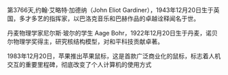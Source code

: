 第3766天,约翰·艾略特·加德纳（John Eliot Gardiner），1943年12月20日生于英国，多才多艺的指挥家，以巴洛克音乐和巴赫作品的卓越诠释闻名于世。

丹麦物理学家尼尔斯·玻尔的学生 Aage Bohr，1922年12月20日生于丹麦，诺贝尔物理学奖得主，研究核结构模型，对和平科技贡献卓著。

1983年12月20日，苹果推出苹果鼠标，这是首款广泛商业化的鼠标，标志着人机交互的重要里程碑，彻底改变了个人计算机的使用方式